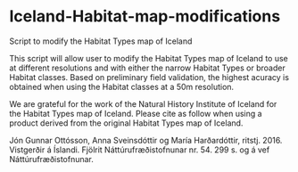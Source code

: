 # Iceland-Habitat-map-modifications
Script to modify the Habitat Types map of Iceland

This script will allow user to modify the Habitat Types map of Iceland to use at different resolutions and with either the narrow Habitat Types or broader Habitat classes. Based on preliminary field validation, the highest acuracy is obtained when using the Habitat classes at a 50m resolution.


We are grateful for the work of the Natural History Institute of Iceland for the Habitat Types map of Iceland. Please cite as follow when using a product derived from the original Habitat Types map of Iceland.

Jón Gunnar Ottósson, Anna Sveinsdóttir og María Harðardóttir, ritstj. 2016. Vistgerðir á Íslandi. Fjölrit Náttúrufræðistofnunar nr. 54. 299 s. og á vef Náttúrufræðistofnunar.

